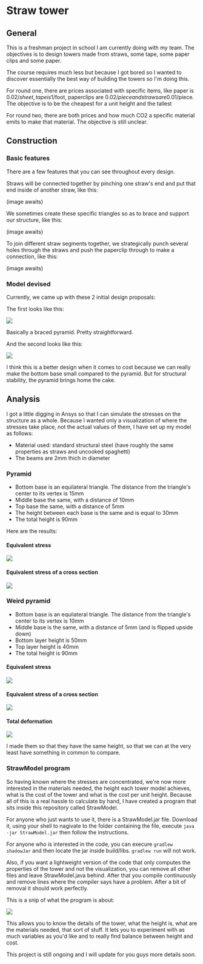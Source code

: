 # Straw tower

## General

This is a freshman project in school I am currently doing with my team. The objectives is to design towers made from straws, some tape, some paper clips and some paper.

The course requires much less but because I got bored so I wanted to discover essentially the best way of building the towers so I'm doing this.

For round one, there are prices associated with specific items, like paper is 0.02$/sheet, tape is 1$/foot, paperclips are 0.02$/piece and straws are 0.01$/piece. The objective is to be the cheapest for a unit height and the tallest

For round two, there are both prices and how much CO2 a specific material emits to make that material. The objective is still unclear.

## Construction

### Basic features

There are a few features that you can see throughout every design.

Straws will be connected together by pinching one straw's end and put that end inside of another straw, like this:

(image awaits)

We sometimes create these specific triangles so as to brace and support our structure, like this:

(image awaits)

To join different straw segments together, we strategically punch several holes through the straws and push the paperclip through to make a connection, like this:

(image awaits)

### Model devised

Currently, we came up with these 2 initial design proposals:

The first looks like this:

![](https://imgur.com/6cKA27r.png)

Basically a braced pyramid. Pretty straightforward.

And the second looks like this:

![](https://imgur.com/J2zmU3i.png)

I think this is a better design when it comes to cost because we can really make the bottom base small compared to the pyramid. But for structural stability, the pyramid brings home the cake.

## Analysis

I got a little digging in Ansys so that I can simulate the stresses on the structure as a whole. Because I wanted only a visualization of where the stresses take place, not the actual values of them, I have set up my model as follows:

- Material used: standard structural steel (have roughly the same properties as straws and uncooked spaghetti)
- The beams are 2mm thich in diameter

### Pyramid

- Bottom base is an equilateral triangle. The distance from the triangle's center to its vertex is 15mm
- Middle base the same, with a distance of 10mm
- Top base the same, with a distance of 5mm
- The height between each base is the same and is equal to 30mm
- The total height is 90mm

Here are the results:

#### Equivalent stress

![](https://imgur.com/We5NeoR.png)

#### Equivalent stress of a cross section

![](https://imgur.com/TmK1sTg.png)

### Weird pyramid

- Bottom base is an equilateral triangle. The distance from the triangle's center to its vertex is 10mm
- Middle base is the same, with a distance of 5mm (and is flipped upside down)
- Bottom layer height is 50mm
- Top layer height is 40mm
- The total height is 90mm

#### Equivalent stress

![](https://imgur.com/Iedmtsd.png)

#### Equivalent stress of a cross section

![](https://imgur.com/vuZR2pV.png)

#### Total deformation

![](https://imgur.com/LEVzX080.png)

I made them so that they have the same height, so that we can at the very least have something in common to compare.

### StrawModel program

So having known where the stresses are concentrated, we're now more interested in the materials needed, the height each tower model achieves, what is the cost of the tower and what is the cost per unit height. Because all of this is a real hassle to calculate by hand, I have created a program that sits inside this repository called StrawModel.

For anyone who just wants to use it, there is a StrawModel.jar file. Download it, using your shell to nagivate to the folder containing the file, execute ```java -jar StrawModel.jar``` then follow the instructions.

For anyone who is interested in the code, you can execure ```gradlew shadowJar``` and then locate the jar inside build/libs. ```gradlew run``` will not work.

Also, if you want a lightweight version of the code that only computes the properties of the tower and not the visualization, you can remove all other files and leave StrawModel.java behind. After that you compile continuously and remove lines where the compiler says have a problem. After a bit of removal it should work perfectly.

This is a snip of what the program is about:

![](https://imgur.com/0IzjpqZ.png)

This allows you to know the details of the tower, what the height is, what are the materials needed, that sort of stuff. It lets you to experiment with as much variables as you'd like and to really find balance between height and cost.

This project is still ongoing and I will update for you guys more details soon.